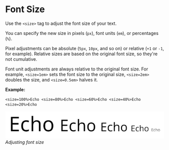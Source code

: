 # Font Size

Use the `<size>` tag to adjust the font size of your text.

You can specify the new size in pixels (`px`), font units (`em`), or percentages (`%`).

Pixel adjustments can be absolute (`5px`, `10px`, and so on) or relative (`+1` or `-1`, for example). Relative sizes are based on the original font size, so they're not cumulative.

Font unit adjustments are always relative to the original font size. For example, `<size=1em>` sets the font size to the original size, `<size=2em>` doubles the size, and `<size=0.5em>` halves it.

**Example:**

```
<size=100%>Echo <size=80%>Echo <size=60%>Echo <size=40%>Echo <size=20%>Echo
```

![Example image](../images/TMP_RichTextSize.png)<br/>
_Adjusting font size_
